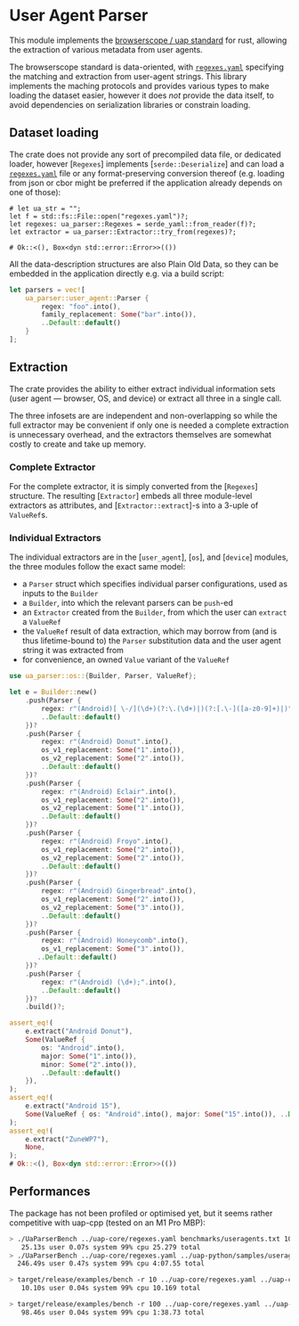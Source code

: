 # User Agent Parser

This module implements the [browserscope / uap
standard](https://github.com/ua-parser/uap-core) for rust, allowing
the extraction of various metadata from user agents.

The browserscope standard is data-oriented, with [`regexes.yaml`]
specifying the matching and extraction from user-agent strings. This
library implements the maching protocols and provides various types to
make loading the dataset easier, however it does *not* provide the
data itself, to avoid dependencies on serialization libraries or
constrain loading.

## Dataset loading

The crate does not provide any sort of precompiled data file, or
dedicated loader, however [`Regexes`] implements
[`serde::Deserialize`] and can load a [`regexes.yaml`] file or any
format-preserving conversion thereof (e.g. loading from json or cbor
might be preferred if the application already depends on one of
those):

```no_run
# let ua_str = "";
let f = std::fs::File::open("regexes.yaml")?;
let regexes: ua_parser::Regexes = serde_yaml::from_reader(f)?;
let extractor = ua_parser::Extractor::try_from(regexes)?;

# Ok::<(), Box<dyn std::error::Error>>(())
```

All the data-description structures are also Plain Old Data, so they
can be embedded in the application directly e.g. via a build script:

``` rust
let parsers = vec![
    ua_parser::user_agent::Parser {
        regex: "foo".into(),
        family_replacement: Some("bar".into()),
        ..Default::default()
    }
];
```
## Extraction

The crate provides the ability to either extract individual
information sets (user agent — browser, OS, and device) or extract all
three in a single call.

The three infosets are are independent and non-overlapping so while
the full extractor may be convenient if only one is needed a complete
extraction is unnecessary overhead, and the extractors themselves are
somewhat costly to create and take up memory.

### Complete Extractor

For the complete extractor, it is simply converted from the
[`Regexes`] structure. The resulting [`Extractor`] embeds all three
module-level extractors as attributes, and [`Extractor::extract`]-s
into a 3-uple of `ValueRef`s.


### Individual Extractors

The individual extractors are in the [`user_agent`], [`os`], and
[`device`] modules, the three modules follow the exact same model:

- a `Parser` struct which specifies individual parser configurations,
  used as inputs to the `Builder`
- a `Builder`, into which the relevant parsers can be `push`-ed
- an `Extractor` created from the `Builder`, from which the user can
  `extract` a `ValueRef`
- the `ValueRef` result of data extraction, which may borrow from (and
  is thus lifetime-bound to) the `Parser` substitution data and the
  user agent string it was extracted from
- for convenience, an owned `Value` variant of the `ValueRef`

``` rust
use ua_parser::os::{Builder, Parser, ValueRef};

let e = Builder::new()
    .push(Parser {
        regex: r"(Android)[ \-/](\d+)(?:\.(\d+)|)(?:[.\-]([a-z0-9]+)|)".into(),
        ..Default::default()
    })?
    .push(Parser {
        regex: r"(Android) Donut".into(),
        os_v1_replacement: Some("1".into()),
        os_v2_replacement: Some("2".into()),
        ..Default::default()
    })?
    .push(Parser {
        regex: r"(Android) Eclair".into(),
        os_v1_replacement: Some("2".into()),
        os_v2_replacement: Some("1".into()),
        ..Default::default()
    })?
    .push(Parser {
        regex: r"(Android) Froyo".into(),
        os_v1_replacement: Some("2".into()),
        os_v2_replacement: Some("2".into()),
        ..Default::default()
    })?
    .push(Parser {
        regex: r"(Android) Gingerbread".into(),
        os_v1_replacement: Some("2".into()),
        os_v2_replacement: Some("3".into()),
        ..Default::default()
    })?
    .push(Parser {
        regex: r"(Android) Honeycomb".into(),
        os_v1_replacement: Some("3".into()),
       ..Default::default()
    })?
    .push(Parser {
        regex: r"(Android) (\d+);".into(),
        ..Default::default()
    })?
    .build()?;

assert_eq!(
    e.extract("Android Donut"),
    Some(ValueRef {
        os: "Android".into(),
        major: Some("1".into()),
        minor: Some("2".into()),
        ..Default::default()
    }),
);
assert_eq!(
    e.extract("Android 15"),
    Some(ValueRef { os: "Android".into(), major: Some("15".into()), ..Default::default()}),
);
assert_eq!(
    e.extract("ZuneWP7"),
    None,
);
# Ok::<(), Box<dyn std::error::Error>>(())
```

## Performances

The package has not been profiled or optimised yet, but it seems
rather competitive with uap-cpp (tested on an M1 Pro MBP):

```sh
> ./UaParserBench ../uap-core/regexes.yaml benchmarks/useragents.txt 10
   25.13s user 0.07s system 99% cpu 25.279 total
> ./UaParserBench ../uap-core/regexes.yaml ../uap-python/samples/useragents.txt 100
  246.49s user 0.47s system 99% cpu 4:07.55 total
```

```sh
> target/release/examples/bench -r 10 ../uap-core/regexes.yaml ../uap-cpp/benchmarks/useragents.txt
   10.10s user 0.04s system 99% cpu 10.169 total

> target/release/examples/bench -r 100 ../uap-core/regexes.yaml ../uap-python/samples/useragents.txt
   98.46s user 0.04s system 99% cpu 1:38.73 total
```

[`regexes.yaml`]: https://github.com/ua-parser/uap-core/blob/master/regexes.yaml
